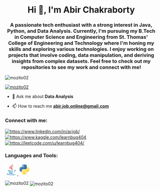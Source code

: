 <h1 align="center">Hi 👋, I'm Abir Chakraborty</h1>
<h3 align="center">A passionate tech enthusiast with a strong interest in Java, Python, and Data Analysis. Currently, I'm pursuing my B.Tech in Computer Science and Engineering from St. Thomas' College of Engineering and Technology where I'm honing my skills and exploring various technologies. I enjoy working on projects that involve coding, data manipulation, and deriving insights from complex datasets. Feel free to check out my repositories to see my work and connect with me!</h3>

<p align="left"> <img src="https://komarev.com/ghpvc/?username=mozito02&label=Profile%20views&color=0e75b6&style=flat" alt="mozito02" /> </p>

<p align="left"> <a href="https://github.com/ryo-ma/github-profile-trophy"><img src="https://github-profile-trophy.vercel.app/?username=mozito02" alt="mozito02" /></a> </p>

- 💬 Ask me about **Data Analysis**

- 📫 How to reach me **abir.job.online@gmail.com**

<h3 align="left">Connect with me:</h3>
<p align="left">
<a href="https://linkedin.com/in/https://www.linkedin.com/in/acjob/" target="blank"><img align="center" src="https://raw.githubusercontent.com/rahuldkjain/github-profile-readme-generator/master/src/images/icons/Social/linked-in-alt.svg" alt="https://www.linkedin.com/in/acjob/" height="30" width="40" /></a>
<a href="https://kaggle.com/https://www.kaggle.com/learnbug404" target="blank"><img align="center" src="https://raw.githubusercontent.com/rahuldkjain/github-profile-readme-generator/master/src/images/icons/Social/kaggle.svg" alt="https://www.kaggle.com/learnbug404" height="30" width="40" /></a>
<a href="https://www.leetcode.com/https://leetcode.com/u/learnbug404/" target="blank"><img align="center" src="https://raw.githubusercontent.com/rahuldkjain/github-profile-readme-generator/master/src/images/icons/Social/leet-code.svg" alt="https://leetcode.com/u/learnbug404/" height="30" width="40" /></a>
</p>

<h3 align="left">Languages and Tools:</h3>
<p align="left"> <a href="https://www.java.com" target="_blank" rel="noreferrer"> <img src="https://raw.githubusercontent.com/devicons/devicon/master/icons/java/java-original.svg" alt="java" width="40" height="40"/> </a> <a href="https://www.python.org" target="_blank" rel="noreferrer"> <img src="https://raw.githubusercontent.com/devicons/devicon/master/icons/python/python-original.svg" alt="python" width="40" height="40"/> </a> </p>

<p><img align="left" src="https://github-readme-stats.vercel.app/api/top-langs?username=mozito02&show_icons=true&locale=en&layout=compact" alt="mozito02" /></p>

<p>&nbsp;<img align="center" src="https://github-readme-stats.vercel.app/api?username=mozito02&show_icons=true&locale=en" alt="mozito02" /></p>
